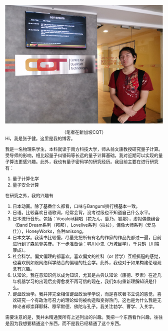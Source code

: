 ![at_cqt](\img\at_cqt.jpg)

<center>（笔者在新加坡CQT）</center>
Hi，我是张子健。这里是我的博客。

我是一名物理系学生，本科就读于南方科技大学，师从翁文康教授研究量子计算。受导师的影响，相比起量子纠错码等长远的量子计算基础，我对近期可以实现的量子算法更感兴趣。此外，我也有量子密码学的研究经历。我目前主要在进行研究有：

1. 量子计算化学
2. 量子安全计算

在研究之外，我的兴趣有

1. 日本动画。除了基番什么都看，口味与Bangumi排行榜基本一致。
2. 日语。比较喜欢日语歌词，经常会背，没考过级也不知道自己什么水平。
3. 日本流行音乐。包括：Vocaloid翻唱（花たん，鹿乃，锁那），虚拟偶像组合（Band Dream系列（邦邦），Lovelive系列（拉拉），偶像大师系列（爱马仕）），HoneyWorks，各种anisong。
4. 日本文学。我读书比较慢，尽量先把所有有名的作家的作品先都过一遍，目前进行到了森见登美彦。下一步准备读：鸭川小鬼（万城目学），千只鹤（川端康成）。
5. 社会科学。偏文偏理的都喜欢。喜欢偏文的社科（or 哲学）互相撕逼的感觉，也喜欢例如跟网络科学结合的偏理的社会学。此外，我也对于如果构建伦理观念有兴趣。
6. 认知论。我在意知识何以成为知识，尤其是古典认知论（康德、罗素）在近几年机器学习的出现后变得愈发不再可信的现在，我们如何重新理解知识是什么。
7. 键盘政治学。我并非完全相信键盘政治学学说，而是喜欢著书立说的感觉，喜欢研究一个有政治号召力的理论如何被构造和变得热门，这也是为什么我是无神论者却崇拜耶稣、穆罕默德、佛陀与孔子。我关注勃学、曹学、入关学。

需要注意的是，我并未精通我所有上述列出的兴趣。我把一个东西看作兴趣，往往是因为我想要精通这个东西，而不是我已经精通了这个东西。